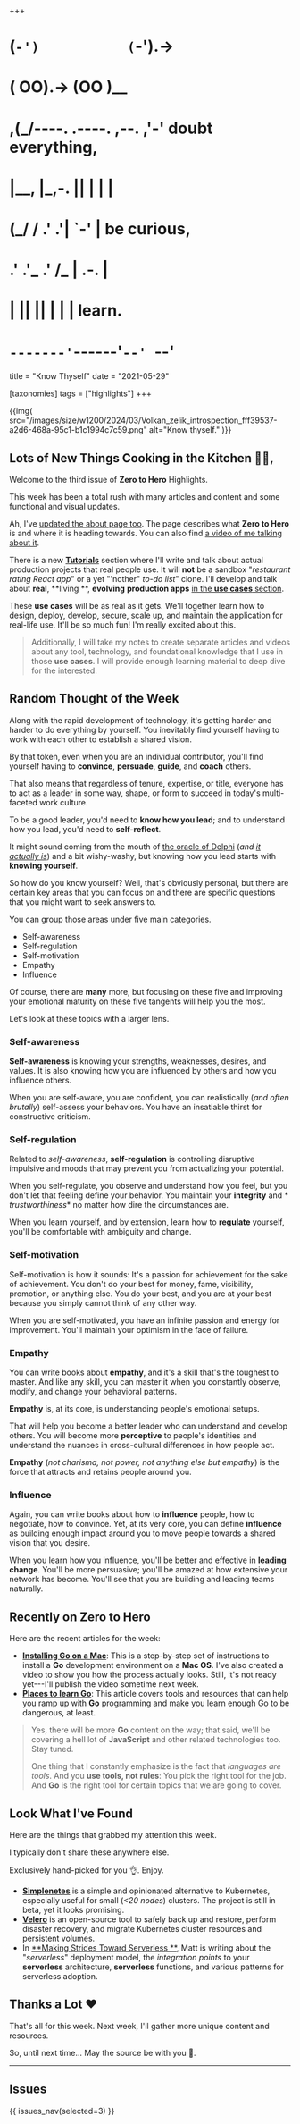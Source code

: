 +++
#   (`-')           (`-').->
#   ( OO).->        (OO )__
# ,(_/----. .----. ,--. ,'-' doubt everything,
# |__,    |\_,-.  ||  | |  |
#  (_/   /    .' .'|  `-'  | be curious,
#  .'  .'_  .'  /_ |  .-.  |
# |       ||      ||  | |  | learn.
# `-------'`------'`--' `--'

title = "Know Thyself"
date = "2021-05-29"

[taxonomies]
tags = ["highlights"]
+++

{{img(
  src="/images/size/w1200/2024/03/Volkan_zelik_introspection_fff39537-a2d6-468a-95c1-b1c1994c7c59.png"
  alt="Know thyself."
)}}

## Lots of New Things Cooking in the Kitchen 👩‍🍳,

Welcome to the third issue of **Zero to Hero** Highlights.

This week has been a total rush with many articles and content and some
functional and visual updates.

Ah, I've [updated the about page too](@/about/_index.md). The
page describes what **Zero to Hero** is and where it is heading towards. You can
also
find [a video of me talking about it](https://vimeo.com/v0lkan/zero-to-hero).

There is a new [**Tutorials**](@/_index.md) section where I'll write and talk 
about actual production projects that real people use. It will **not** be a 
sandbox "*restaurant rating React app*" or a yet "'nother" *to-do list*" clone. 
I'll develop and talk about **real**, **living **, **evolving** **production 
apps** [in the **use cases** section](@/_index.md).

These **use cases** will be as real as it gets. We'll together learn how to
design, deploy, develop, secure, scale up, and maintain the application for
real-life use. It'll be so much fun! I'm really excited about this.

> Additionally, I will take my notes to create separate articles and videos
> about any tool, technology, and foundational knowledge that I use in those 
> **use cases**. I will provide enough learning material to deep dive for the
> interested.

## Random Thought of the Week

Along with the rapid development of technology, it's getting harder and harder
to do everything by yourself. You inevitably find yourself having to work with
each other to establish a shared vision.

By that token, even when you are an individual contributor, you'll find yourself
having to **convince**, **persuade**, **guide**, and **coach** others.

That also means that regardless of tenure, expertise, or title, everyone has to
act as a leader in some way, shape, or form to succeed in today's multi-faceted
work culture.

To be a good leader, you'd need to **know how you lead**; and to understand how
you lead, you'd need to **self-reflect**.

It might sound coming from the mouth of [the oracle of 
Delphi](https://en.wikipedia.org/wiki/Pythia) (*and [it
actually is](https://en.wikipedia.org/wiki/Know_thyself)*) and a bit
wishy-washy, but knowing how you lead starts with **knowing yourself**.

So how do you know yourself? Well, that's obviously personal, but there are
certain key areas that you can focus on and there are specific questions that
you might want to seek answers to.

You can group those areas under five main categories.

* Self-awareness
* Self-regulation
* Self-motivation
* Empathy
* Influence

Of course, there are **many** more, but focusing on these five and improving
your emotional maturity on these five tangents will help you the most.

Let's look at these topics with a larger lens.

### Self-awareness

**Self-awareness** is knowing your strengths, weaknesses, desires, and values.
It is also knowing how you are influenced by others and how you influence
others.

When you are self-aware, you are confident, you can realistically (*and often
brutally*) self-assess your behaviors. You have an insatiable thirst for
constructive criticism.

### Self-regulation

Related to *self-awareness*, **self-regulation** is controlling disruptive
impulsive and moods that may prevent you from actualizing your potential.

When you self-regulate, you observe and understand how you feel, but you don't
let that feeling define your behavior. You maintain your **integrity** and *
*trustworthiness** no matter how dire the circumstances are.

When you learn yourself, and by extension, learn how to **regulate** yourself,
you'll be comfortable with ambiguity and change.

### Self-motivation

Self-motivation is how it sounds: It's a passion for achievement for the sake of
achievement. You don't do your best for money, fame, visibility, promotion, or
anything else. You do your best, and you are at your best because you simply
cannot think of any other way.

When you are self-motivated, you have an infinite passion and energy for
improvement. You'll maintain your optimism in the face of failure.

### Empathy

You can write books about **empathy**, and it's a skill that's the toughest to
master. And like any skill, you can master it when you constantly observe,
modify, and change your behavioral patterns.

**Empathy** is, at its core, is understanding people's emotional setups.

That will help you become a better leader who can understand and develop others.
You will become more **perceptive** to people's identities and understand the
nuances in cross-cultural differences in how people act.

**Empathy** (*not charisma, not power, not anything else but empathy*) is the
force that attracts and retains people around you.

### Influence

Again, you can write books about how to **influence** people, how to negotiate,
how to convince. Yet, at its very core, you can define **influence** as building
enough impact around you to move people towards a shared vision that you desire.

When you learn how you influence, you'll be better and effective in **leading
change**. You'll be more persuasive; you'll be amazed at how extensive your
network has become. You'll see that you are building and leading teams
naturally.

## Recently on **Zero to Hero**

Here are the recent articles for the week:

* [**Installing Go on a 
  Mac**](@/vadideki-geyik/geyik-academy/go101/installing-go-on-a-mac.md): 
  This is a
  step-by-step set of instructions to install a **Go** development environment
  on a **Mac OS**. I've also created a video to show you how the process
  actually looks. Still, it's not ready yet---I'll publish the video sometime
  next week.
* [**Places to learn Go**](@vadideki-geyik/geyik-academy/learn-go.md): This 
  article covers tools and resources that can help you ramp up with **Go** 
  programming and make you learn enough Go to be dangerous, at least.

> Yes, there will be more **Go** content on the way; that said, we'll be
> covering a hell lot of **JavaScript** and other related technologies too. Stay
> tuned.
>
> One thing that I constantly emphasize is the fact that _languages are tools_.
> And you **use tools, not rules**: You pick the right tool for the job. And 
> **Go** is the right tool for certain topics that we are going to cover.

## Look What I've Found

Here are the things that grabbed my attention this week.

I typically don't share these anywhere else.

Exclusively hand-picked for you 👌. Enjoy.

* [**Simplenetes**](https://github.com/simplenetes-io/simplenetes) is a simple
  and opinionated alternative to Kubernetes, especially useful for small (_<20
  nodes_) clusters. The project is still in beta, yet it looks promising.
* [**Velero**](https://velero.io/) is an open-source tool to safely back up and
  restore, perform disaster recovery, and migrate Kubernetes cluster resources
  and persistent volumes.
* In [**Making Strides Toward Serverless
  **](https://medium.com/draftkings-engineering/making-strides-toward-serverless-eb959d75d029),
  Matt is writing about the "_serverless_" deployment model, the _integration
  points_ to your **serverless** architecture, **serverless** functions, and
  various patterns for serverless adoption.

## Thanks a Lot ❤️

That's all for this week. Next week, I'll gather more unique content and
resources.

So, until next time... May the source be with you 🦄.

--------

## Issues

{{ issues_nav(selected=3) }}
